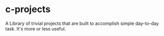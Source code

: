 # c-projects
A Library of trivial projects that are built to accomplish simple day-to-day task. It's more or less useful.
